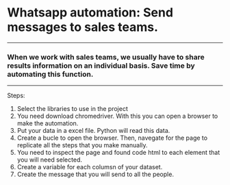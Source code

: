 # Whatsapp automation: Send messages to sales teams.

---

### When we work with sales teams, we usually have to share results information on an individual basis. Save time by automating this function.

---

Steps:

1. Select the libraries to use in the project
2. You need download chromedriver. With this you can open a browser to make the automation.
3. Put your data in a excel file. Python will read this data.
5. Create a bucle to open the browser. Then, navegate for the page to replicate all the steps that you make manually.
6. You need to inspect the page and found code html to each element that you will need selected.
7. Create a variable for each columsn of your dataset.
8. Create the message that you will send to all the people.
